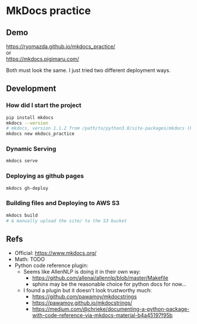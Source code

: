 # MkDocs practice

## Demo
https://ryomazda.github.io/mkdocs_practice/  
or  
https://mkdocs.pigimaru.com/

Both must look the same. I just tried two different deployment ways.


## Development
### How did I start the project
```sh
pip install mkdocs
mkdocs --version
# mkdocs, version 1.1.2 from /path/to/python3.8/site-packages/mkdocs (Python3.8)
mkdocs new mkdocs_practice
```

### Dynamic Serving
```sh
mkdocs serve
```

### Deploying as github pages
```sh
mkdocs gh-deploy
```

### Building files and Deploying to AWS S3
```sh
mkdocs build
# & manually upload the site/ to the S3 bucket
```


## Refs
* Official: https://www.mkdocs.org/
* Math: TODO
* Python code reference plugin:
  * Seems like AllenNLP is doing it in their own way:
    * https://github.com/allenai/allennlp/blob/master/Makefile
    * sphinx may be the reasonable choice for python docs for now...
  * I found a plugin but it doesn't look trustworthy much:
    * https://github.com/pawamoy/mkdocstrings
    * https://pawamoy.github.io/mkdocstrings/
    * https://medium.com/@chrieke/documenting-a-python-package-with-code-reference-via-mkdocs-material-b4a45197f95b
